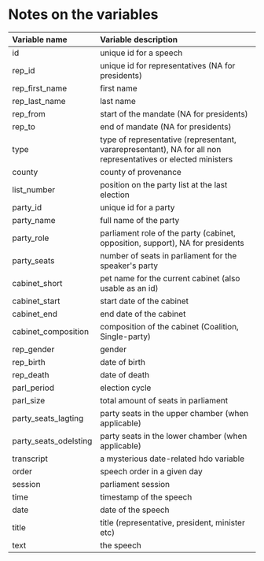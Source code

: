 # Notes on the variables
| Variable name         | Variable description                                                                                         |
|:----------------------|:-------------------------------------------------------------------------------------------------------------|
| id                    | unique id for a speech                                                                                       |
| rep_id                | unique id for representatives (NA for presidents)                                                            |
| rep_first_name        | first name                                                                                                   |
| rep_last_name         | last name                                                                                                    |
| rep_from              | start of the mandate (NA for presidents)                                                                     |
| rep_to                | end of mandate (NA for presidents)                                                                           |
| type                  | type of representative (representant, vararepresentant), NA for all non representatives or elected ministers |
| county                | county of provenance                                                                                         |
| list_number           | position on the party list at the last election                                                              |
| party_id              | unique id for a party                                                                                        |
| party_name            | full name of the party                                                                                       |
| party_role            | parliament role of the party (cabinet, opposition, support), NA for presidents                               |
| party_seats           | number of seats in parliament for the speaker's party                                                        |
| cabinet_short         | pet name for the current cabinet (also usable as an id)                                                      |
| cabinet_start         | start date of the cabinet                                                                                    |
| cabinet_end           | end date of the cabinet                                                                                      |
| cabinet_composition   | composition of the cabinet (Coalition, Single-party)                                                         |
| rep_gender            | gender                                                                                                       |
| rep_birth             | date of birth                                                                                                |
| rep_death             | date of death                                                                                                |
| parl_period           | election cycle                                                                                               |
| parl_size             | total amount of seats in parliament                                                                          |
| party_seats_lagting   | party seats in the upper chamber (when applicable)                                                           |
| party_seats_odelsting | party seats in the lower chamber (when applicable)                                                           |
| transcript            | a mysterious date-related hdo variable                                                                       |
| order                 | speech order in a given day                                                                                  |
| session               | parliament session                                                                                           |
| time                  | timestamp of the speech                                                                                      |
| date                  | date of the speech                                                                                           |
| title                 | title (representative, president, minister etc)                                                              |
| text                  | the speech                                                                                                   |
